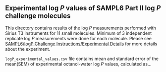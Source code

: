 ## Experimental log *P* values of SAMPL6 Part II log *P* challenge molecules

This directory contains results of the log *P* measurements performed with Sirius T3 instruments for 11 small molecules. 
Minimum of 3 independent replicate log *P* measurements were done for each molecule. 
Please see [SAMPL6/logP Challenge Instructions/Experimental Details](https://github.com/MobleyLab/SAMPL6/blob/master/logP_challenge_instructions.md#experimental-details) for more details about the experiment.

`logP_experimental_values.csv` file contains mean and standard error of the mean(SEM) of experimental octanol-water log *P* values, calculated as...
